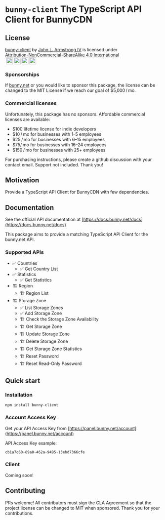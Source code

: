 # `bunny-client` The TypeScript API Client for BunnyCDN

## License

<!-- https://creativecommons.org/choose/ -->
<!-- https://chooser-beta.creativecommons.org/ -->
<!-- https://github.com/idleberg/Creative-Commons-Markdown -->

<p xmlns:cc="http://creativecommons.org/ns#" xmlns:dct="http://purl.org/dc/terms/"><a property="dct:title" rel="cc:attributionURL" href="https://github.com/jlarmstrongiv/bunny-client/blob/main/README.md">bunny-client</a> by <a rel="cc:attributionURL dct:creator" property="cc:attributionName" href="https://github.com/jlarmstrongiv/">John L. Armstrong IV</a> is licensed under <a href="http://creativecommons.org/licenses/by-nc-sa/4.0/?ref=chooser-v1" target="_blank" rel="license noopener noreferrer" style="display:inline-block;">Attribution-NonCommercial-ShareAlike 4.0 International<br><img style="height:22px!important;margin-left:3px;vertical-align:text-bottom;" src="https://mirrors.creativecommons.org/presskit/icons/cc.svg?ref=chooser-v1"><img style="height:22px!important;margin-left:3px;vertical-align:text-bottom;" src="https://mirrors.creativecommons.org/presskit/icons/by.svg?ref=chooser-v1"><img style="height:22px!important;margin-left:3px;vertical-align:text-bottom;" src="https://mirrors.creativecommons.org/presskit/icons/nc.svg?ref=chooser-v1"><img style="height:22px!important;margin-left:3px;vertical-align:text-bottom;" src="https://mirrors.creativecommons.org/presskit/icons/sa.svg?ref=chooser-v1"></a></p>

### Sponsorships

If [bunny.net](https://bunny.net/) or you would like to sponsor this package, the license can be changed to the MIT License if we reach our goal of $5,000 / mo.

### Commercial licenses

Unfortunately, this package has no sponsors. Affordable commercial licenses are available:

- $100 lifetime license for indie developers
- $10 / mo for businesses with 1–5 employees
- $25 / mo for businesses with 6–15 employees
- $75/ mo for businesses with 16–24 employees
- $150 / mo for businesses with 25+ employees

For purchasing instructions, please create a github discussion with your contact email. Support not included. Thank you!

## Motivation

Provide a TypeScript API Client for BunnyCDN with few dependencies.

## Documentation

See the official API documentation at [https://docs.bunny.net/docs](https://docs.bunny.net/docs)

This package aims to provide a matching TypeScript API Client for the bunny.net API.

### Supported APIs

- ✅ Countries
  - ✅ Get Country List
- ✅ Statistics
  - ✅ Get Statistics
- 🏗️ Region
  - 🏗️ Region List
- 🏗️ Storage Zone
  - ✅ List Storage Zones
  - ✅ Add Storage Zone
  - 🏗️ Check the Storage Zone Availability
  - 🏗️ Get Storage Zone
  - 🏗️ Update Storage Zone
  - 🏗️ Delete Storage Zone
  - 🏗️ Get Storage Zone Statistics
  - 🏗️ Reset Password
  - 🏗️ Reset Read-Only Password

## Quick start

<!-- types -->
<!-- https://app.quicktype.io/?l=ts -->
<!-- https://transform.tools/json-to-typescript -->

### Installation

```shell
npm install bunny-client
```

### Account Access Key

<!-- https://www.jhanley.com/blog/bunny-client-account-and-api-keys/ -->

<!-- some api keys cannot be created with an entity, such as zones -->

Get your API Access Key from [https://panel.bunny.net/account](https://panel.bunny.net/account)

API Access Key example:

```
cb1a7c68-89a0-462a-9495-13ebd7366cfe
```

### Client

Coming soon!

## Contributing

PRs welcome! All contributors must sign the CLA Agreement so that the project license can be changed to MIT when sponsored. Thank you for your contributions.
